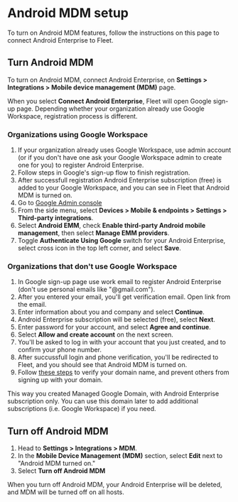 # Android MDM setup

To turn on Android MDM features, follow the instructions on this page to connect Android Enterprise to Fleet.

## Turn Android MDM

To turn on Android MDM, connect Android Enterprise, on **Settings > Integrations > Mobile device management (MDM)** page.

When you select **Connect Android Enterprise**, Fleet will open Google sign-up page. Depending whether your organization already use Google Workspace, registration process is different.

### Organizations using Google Workspace

1. If your organization already uses Google Workspace, use admin account (or if you don't have one ask your Google Workspace admin to create one for you) to register Android Enterprise.
2. Follow steps in Google's sign-up flow to finish registration.
3. After successfull registration Android Enterprise subscription (free) is added to your Google Workspace, and you can see in Fleet that Android MDM is turned on.
4. Go to [Google Admin console](https://admin.google.com)
5. From the side menu, select **Devices > Mobile & endpoints > Settings > Third-party integrations**.
6. Select **Android EMM**, check **Enable third-party Android mobile management**, then select **Manage EMM providers**.
7. Toggle **Authenticate Using Google** switch for your Android Enterprise, select cross icon in the top left corner, and select **Save**.

### Organizations that don't use Google Workspace

1. In Google sign-up page use work email to register Android Enterprise (don't use personal emails like "@gmail.com").
2. After you entered your email, you'll get verification email. Open link from the email.
3. Enter information about you and company and select **Continue**.
4. Android Enterprise subscription will be selected (free), select **Next**.
5. Enter password for your account, and select **Agree and continue**.
6. Select **Allow and create account** on the next screen.
8. You'll be asked to log in with your account that you just created, and to confirm your phone number.
9. After succussfull login and phone verification, you'll be redirected to Fleet, and you should see that Android MDM is turned on.
10. Follow [these steps](https://support.google.com/a/answer/60216?hl=en) to verify your domain name, and prevent others from signing up with your domain.

This way you created Managed Google Domain, with Android Enterprise subscription only. You can use this domain later to add additional subscriptions (i.e. Google Workspace) if you need.

## Turn off Android MDM

1. Head to **Settings > Integrations > MDM**.
2. In the **Mobile Device Management (MDM)** section, select **Edit** next to "Android MDM turned on."
3. Select **Turn off Android MDM**

When you turn off Android MDM, your Android Enterprise will be deleted, and MDM will be turned off
on all hosts.


<meta name="articleTitle" value="Android MDM setup">
<meta name="authorFullName" value="Marko Lisica">
<meta name="authorGitHubUsername" value="marko-lisica">
<meta name="category" value="guides">
<meta name="publishedOn" value="2025-04-05">
<meta name="description" value="Learn how to turn on Android MDM in Fleet.">
